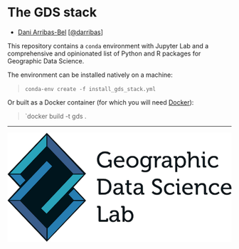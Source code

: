 # The GDS stack

* [Dani Arribas-Bel](http://darribas.org)
  [[@darribas](http://twitter.com/darribas)]

This repository contains a `conda` environment with Jupyter Lab and a
comprehensive and opinionated list of Python and R packages for Geographic 
Data Science. 

The environment can be installed natively on a machine:

> `conda-env create -f install_gds_stack.yml`

Or built as a Docker container (for which you will need [Docker](https://www.docker.com)):

> `docker build -t gds .

<!--
| OS      | Status |
| ------- | -----------------|
| Linux & macOS   | [![Build Status](https://travis-ci.org/darribas/gds_env.svg?branch=master)](https://travis-ci.org/darribas/gds_env) |
| Windows | [![Build status](https://ci.appveyor.com/api/projects/status/9l1j8ku9pdq7j91f?svg=true)](https://ci.appveyor.com/project/darribas/gds-env) |
-->

---

[![GDSL](gdsl.png)](https://www.liverpool.ac.uk/geographic-data-science/)

